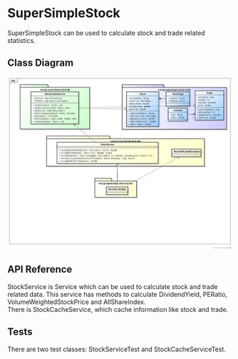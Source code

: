 # SuperSimpleStock
SuperSimpleStock can be used to calculate stock and trade related statistics.
## Class Diagram

![Alt text](./ClassDiagram.jpg?raw=true "ClassDiagram")


## API Reference
StockService is Service which can be used to calculate stock and trade related data. This service has methods to calculate DividendYield, PERatio, VolumeWeightedStockPrice and AllShareIndex.   
There is StockCacheService, which cache information like stock and trade.

## Tests

There are two test classes: StockServiceTest and StockCacheServiceTest.
